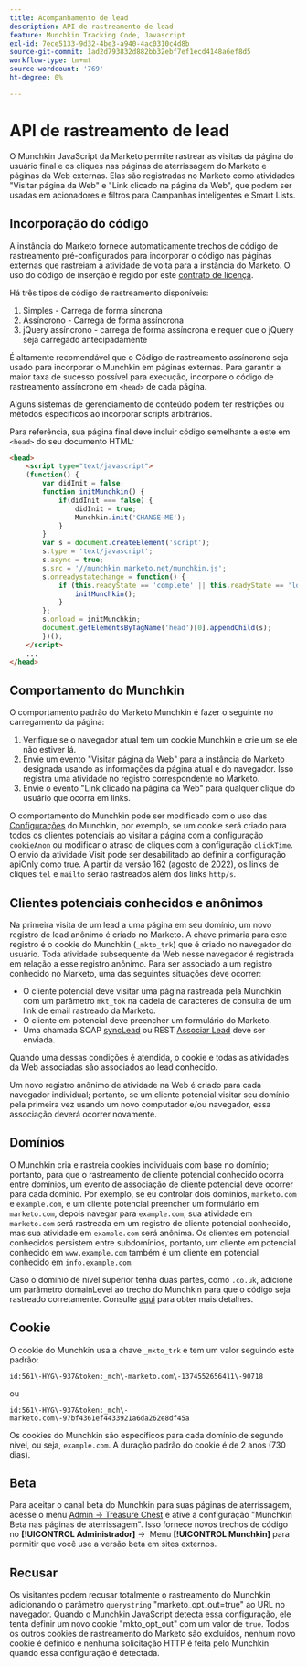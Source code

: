 ```yaml
---
title: Acompanhamento de lead
description: API de rastreamento de lead
feature: Munchkin Tracking Code, Javascript
exl-id: 7ece5133-9d32-4be3-a940-4ac0310c4d8b
source-git-commit: 1ad2d793832d882bb32ebf7ef1ecd4148a6ef8d5
workflow-type: tm+mt
source-wordcount: '769'
ht-degree: 0%

---
```


# API de rastreamento de lead

O Munchkin JavaScript da Marketo permite rastrear as visitas da página do usuário final e os cliques nas páginas de aterrissagem do Marketo e páginas da Web externas. Elas são registradas no Marketo como atividades &quot;Visitar página da Web&quot; e &quot;Link clicado na página da Web&quot;, que podem ser usadas em acionadores e filtros para Campanhas inteligentes e Smart Lists.

## Incorporação do código

A instância do Marketo fornece automaticamente trechos de código de rastreamento pré-configurados para incorporar o código nas páginas externas que rastreiam a atividade de volta para a instância do Marketo. O uso do código de inserção é regido por este [contrato de licença](../munchkin-license.pdf).

Há três tipos de código de rastreamento disponíveis:

1. Simples - Carrega de forma síncrona
1. Assíncrono - Carrega de forma assíncrona
1. jQuery assíncrono - carrega de forma assíncrona e requer que o jQuery seja carregado antecipadamente

É altamente recomendável que o Código de rastreamento assíncrono seja usado para incorporar o Munchkin em páginas externas. Para garantir a maior taxa de sucesso possível para execução, incorpore o código de rastreamento assíncrono em `<head>` de cada página.

Alguns sistemas de gerenciamento de conteúdo podem ter restrições ou métodos específicos ao incorporar scripts arbitrários.

Para referência, sua página final deve incluir código semelhante a este em `<head>` do seu documento HTML:

```html
<head>
    <script type="text/javascript">
    (function() {
        var didInit = false;
        function initMunchkin() {
            if(didInit === false) {
                didInit = true;
                Munchkin.init('CHANGE-ME');
            }
        }
        var s = document.createElement('script');
        s.type = 'text/javascript';
        s.async = true;
        s.src = '//munchkin.marketo.net/munchkin.js';
        s.onreadystatechange = function() {
            if (this.readyState == 'complete' || this.readyState == 'loaded') {
                initMunchkin();
            }
        };
        s.onload = initMunchkin;
        document.getElementsByTagName('head')[0].appendChild(s);
        })();
    </script>
    ...
</head>
```

## Comportamento do Munchkin

O comportamento padrão do Marketo Munchkin é fazer o seguinte no carregamento da página:

1. Verifique se o navegador atual tem um cookie Munchkin e crie um se ele não estiver lá.
1. Envie um evento &quot;Visitar página da Web&quot; para a instância do Marketo designada usando as informações da página atual e do navegador. Isso registra uma atividade no registro correspondente no Marketo.
1. Envie o evento &quot;Link clicado na página da Web&quot; para qualquer clique do usuário que ocorra em links.

O comportamento do Munchkin pode ser modificado com o uso das [Configurações](configuration.md) do Munchkin, por exemplo, se um cookie será criado para todos os clientes potenciais ao visitar a página com a configuração `cookieAnon` ou modificar o atraso de cliques com a configuração `clickTime`. O envio da atividade Visit pode ser desabilitado ao definir a configuração apiOnly como true. A partir da versão 162 (agosto de 2022), os links de cliques `tel` e `mailto` serão rastreados além dos links `http/s`.

## Clientes potenciais conhecidos e anônimos

Na primeira visita de um lead a uma página em seu domínio, um novo registro de lead anônimo é criado no Marketo. A chave primária para este registro é o cookie do Munchkin (`_mkto_trk`) que é criado no navegador do usuário. Toda atividade subsequente da Web nesse navegador é registrada em relação a esse registro anônimo. Para ser associado a um registro conhecido no Marketo, uma das seguintes situações deve ocorrer:

- O cliente potencial deve visitar uma página rastreada pela Munchkin com um parâmetro `mkt_tok` na cadeia de caracteres de consulta de um link de email rastreado da Marketo.
- O cliente em potencial deve preencher um formulário do Marketo.
- Uma chamada SOAP [syncLead](../soap-api/leads.md) ou REST [Associar Lead](https://developer.adobe.com/marketo-apis/api/mapi/#tag/Leads/operation/associateLeadUsingPOST) deve ser enviada.

Quando uma dessas condições é atendida, o cookie e todas as atividades da Web associadas são associados ao lead conhecido.

Um novo registro anônimo de atividade na Web é criado para cada navegador individual; portanto, se um cliente potencial visitar seu domínio pela primeira vez usando um novo computador e/ou navegador, essa associação deverá ocorrer novamente.

## Domínios

O Munchkin cria e rastreia cookies individuais com base no domínio; portanto, para que o rastreamento de cliente potencial conhecido ocorra entre domínios, um evento de associação de cliente potencial deve ocorrer para cada domínio. Por exemplo, se eu controlar dois domínios, `marketo.com` e `example.com`, e um cliente potencial preencher um formulário em `marketo.com`, depois navegar para `example.com`, sua atividade em `marketo.com` será rastreada em um registro de cliente potencial conhecido, mas sua atividade em `example.com` será anônima. Os clientes em potencial conhecidos persistem entre subdomínios, portanto, um cliente em potencial conhecido em `www.example.com` também é um cliente em potencial conhecido em `info.example.com`.

Caso o domínio de nível superior tenha duas partes, como `.co.uk`, adicione um parâmetro domainLevel ao trecho do Munchkin para que o código seja rastreado corretamente. Consulte [aqui](configuration.md#domainlevel) para obter mais detalhes.

## Cookie

O cookie do Munchkin usa a chave `_mkto_trk` e tem um valor seguindo este padrão:

`id:561\-HYG\-937&token:_mch\-marketo.com\-1374552656411\-90718`

ou

`id:561\-HYG\-937&token:_mch\-marketo.com\-97bf4361ef4433921a6da262e8df45a`

Os cookies do Munchkin são específicos para cada domínio de segundo nível, ou seja, `example.com`. A duração padrão do cookie é de 2 anos (730 dias).

## Beta

Para aceitar o canal beta do Munchkin para suas páginas de aterrissagem, acesse o menu [Admin -> Treasure Chest](https://experienceleague.adobe.com/en/docs/marketo/using/product-docs/administration/settings/enable-or-disable-treasure-chest-features) e ative a configuração &quot;Munchkin Beta nas páginas de aterrissagem&quot;. Isso fornece novos trechos de código no **[!UICONTROL Administrador]** ->  Menu **[!UICONTROL Munchkin]** para permitir que você use a versão beta em sites externos.

## Recusar

Os visitantes podem recusar totalmente o rastreamento do Munchkin adicionando o parâmetro `querystring` &quot;marketo_opt_out=true&quot; ao URL no navegador. Quando o Munchkin JavaScript detecta essa configuração, ele tenta definir um novo cookie &quot;mkto_opt_out&quot; com um valor de `true`. Todos os outros cookies de rastreamento do Marketo são excluídos, nenhum novo cookie é definido e nenhuma solicitação HTTP é feita pelo Munchkin quando essa configuração é detectada.
